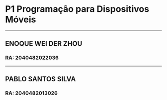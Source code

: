 # P1 Programação para Dispositivos Móveis
 
 ---
 
## ENOQUE WEI DER ZHOU
### RA: 2040482022036
---
## PABLO SANTOS SILVA
### RA: 2040482013026